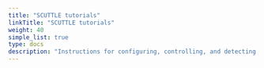 ```yaml
---
title: "SCUTTLE tutorials"
linkTitle: "SCUTTLE tutorials"
weight: 40
simple_list: true
type: docs
description: "Instructions for configuring, controlling, and detecting color with SCUTTLE Robots."
---
```

